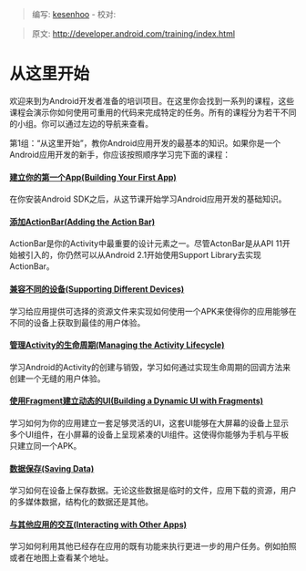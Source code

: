 > 编写: [kesenhoo](https://github.com/kesenhoo) - 校对:

> 原文: <http://developer.android.com/training/index.html>

# 从这里开始

欢迎来到为Android开发者准备的培训项目。在这里你会找到一系列的课程，这些课程会演示你如何使用可重用的代码来完成特定的任务。所有的课程分为若干不同的小组。你可以通过左边的导航来查看。

第1组：“从这里开始”，教你Android应用开发的最基本的知识。如果你是一个Android应用开发的新手，你应该按照顺序学习完下面的课程：

#### [**建立你的第一个App(Building Your First App)**](firstapp/index.html)

  在你安装Android SDK之后，从这节课开始学习Android应用开发的基础知识。


#### [**添加ActionBar(Adding the Action Bar)**](actionbar/index.html)

  ActionBar是你的Activity中最重要的设计元素之一。尽管ActonBar是从API 11开始被引入的，你仍然可以从Android 2.1开始使用Support Library去实现ActionBar。


#### [**兼容不同的设备(Supporting Different Devices)**](supporting-devices/index.html)

  学习给应用提供可选择的资源文件来实现如何使用一个APK来使得你的应用能够在不同的设备上获取到最佳的用户体验。


#### [**管理Activity的生命周期(Managing the Activity Lifecycle)**](activity-lifecycle/index.html)

  学习Android的Activity的创建与销毁，学习如何通过实现生命周期的回调方法来创建一个无缝的用户体验。


#### [**使用Fragment建立动态的UI(Building a Dynamic UI with Fragments)**](fragments/index.html)

  学习如何为你的应用建立一套足够灵活的UI，这套UI能够在大屏幕的设备上显示多个UI组件，在小屏幕的设备上呈现紧凑的UI组件。这使得你能够为手机与平板只建立同一个APK。


#### [**数据保存(Saving Data)**](data-storage/index.html)

  学习如何在设备上保存数据。无论这些数据是临时的文件，应用下载的资源，用户的多媒体数据，结构化的数据还是其他。


#### [**与其他应用的交互(Interacting with Other Apps)**](intents/index.html)

  学习如何利用其他已经存在应用的既有功能来执行更进一步的用户任务。例如拍照或者在地图上查看某个地址。
